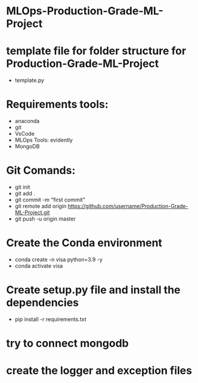 # MLOps-Production-Grade-ML-Project

# template file for folder structure for Production-Grade-ML-Project
- template.py

# Requirements tools:
- anaconda
- git
- VsCode
- MLOps Tools: evidently
- MongoDB

# Git Comands:
- git init
- git add .
- git commit -m "first commit"
- git remote add origin https://github.com/username/Production-Grade-ML-Project.git
- git push -u origin master


# Create the Conda environment
- conda create -n visa python=3.9 -y
- conda activate visa

# Create setup.py file and install the dependencies
- pip install -r requirements.txt

# try to connect mongodb

# create the logger and exception files


